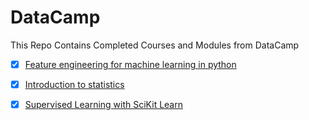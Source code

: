 # DataCamp
This Repo Contains Completed Courses and Modules from DataCamp

- [x] [Feature engineering for machine learning in python](https://github.com/Akawi85/DataCamp/tree/main/Feature%20Engineering%20for%20Machine%20Learning%20in%20Python)

- [x] [Introduction to statistics](https://github.com/Akawi85/DataCamp/tree/main/Introduction%20to%20statistics)

- [x] [Supervised Learning with SciKit Learn](https://github.com/Akawi85/DataCamp/tree/main/Supervised%20learning%20with%20scikit%20learn)

